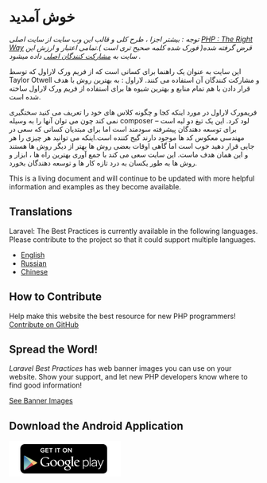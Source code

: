 # خوش آمدید
  
_توجه : بیشتر اجزا ، طرح کلی و قالب این وب سایت از سایت اصلی [PHP : The Right Way](http://www.phptherightway.com/)   قرض گرفته شده( فورک شده کلمه صحیح تری است ).تمامی اعتبار و ارزش این سایت به [مشارکت کنندگان اصلی](https://github.com/codeguy/php-the-right-way/graphs/contributors) داده میشود ._

این سایت به عنوان یک راهنما برای کسانی است که  از فریم ورک لاراول که توسط  Taylor Otwell و مشارکت کنندگان آن استفاده می کنند. لاراول : به بهترین روش با هدف قرار دادن با هم تمام منابع و بهترین شیوه ها برای استفاده از فریم ورک لاراول ساخته شده است.

فریمورک لاراول در مورد اینکه کجا و چگونه کلاس های خود را تعریف می کنید سختگیری نمی کند چون می توان آنها را به وسیله composer  لود کرد. این یک تیغ دو لبه است – برای توسعه دهندگان پیشرفته سودمند است اما برای مبتدیان کسانی که سعی در مهندسی معکوس کد ها موجود دارند گیج کننده است.اینکه می توانید هر چیزی را هر جایی قرار دهید خوب است اما گاهی اوقات بعضی روش ها بهتر از دیگر روش ها هستند و این همان هدف ماست. این سایت سعی می کند با جمع آوری بهترین راه ها ، ابزار و روش ها  به طور یکسان به درد تازه کار ها و توسعه دهندگان بخورد.

This is a living document and will continue to be updated with more helpful information and examples as they become available.

## Translations

Laravel: The Best Practices is currently available in the following languages. Please contribute to the project so that it could support multiple languages.

* [English](http://www.laravelbestpractices.com)
* [Russian](http://vanadium23.github.io/laraveltherightway.github.io/)
* [Chinese](http://bluegeek.github.io/laraveltherightway/)

## How to Contribute

Help make this website the best resource for new PHP programmers! [Contribute on GitHub][1]

## Spread the Word!

_Laravel Best Practices_ has web banner images you can use on your website. Show your support, and let new PHP developers
know where to find good information!

[See Banner Images][2]

[1]: https://github.com/laraveltherightway/laraveltherightway.github.io
[2]: /banners.html

## Download the Android Application

[![Get it in Google Play](/images/get-it-on-google-play-icon-logo.png)](https://play.google.com/store/apps/details?id=com.buonzz.com.laravelbestpractices)
